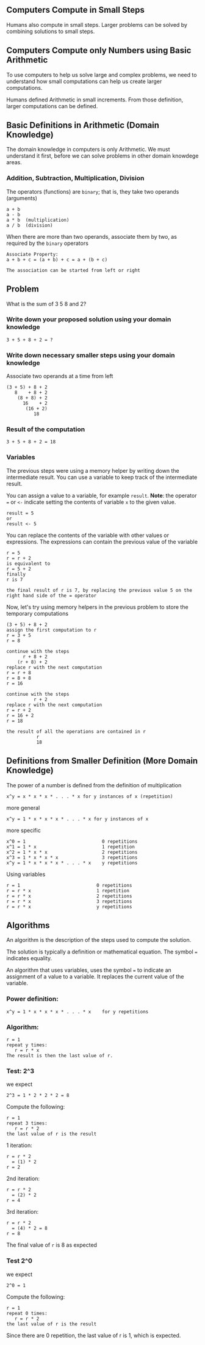 ## Computers Compute in Small Steps

Humans also compute in small steps.  Larger problems can be solved by combining solutions to small steps.

## Computers Compute only Numbers using Basic Arithmetic

To use computers to help us solve large and complex problems, we need to understand how small computations can help us
create larger computations.

Humans defined Arithmetic in small increments. From those definition, larger computations can be defined.

## Basic Definitions in Arithmetic (Domain Knowledge)

The domain knowledge in computers is only Arithmetic.  We must understand it first, before we can solve problems in other
domain knowdege areas.

### Addition, Subtraction, Multiplication, Division

The operators (functions) are `binary`; that is, they take two operands (arguments)

```
a + b
a - b
a * b  (multiplication)
a / b  (division)
```

When there are more than two operands, associate them by two, as required by the `binary` operators

```
Associate Property:
a + b + c = (a + b) + c = a + (b + c)

The association can be started from left or right
```

## Problem

What is the sum of 3 5 8 and 2?

### Write down your proposed solution using your domain knowledge

```
3 + 5 + 8 + 2 = ?
```

### Write down necessary smaller steps using your domain knowledge

Associate two operands at a time from left
```
(3 + 5) + 8 + 2
   8    + 8 + 2
    (8 + 8) + 2
      16    + 2
       (16 + 2)
          18
```          

### Result of the computation

```
3 + 5 + 8 + 2 = 18
```

### Variables

The previous steps were using a memory helper by writing down the intermediate result.  You can use a variable to keep
track of the intermediate result.

You can assign a value to a variable, for example `result`.  **Note**: the operator `=` or `<-` indicate setting the contents of variable `x` to the
given value.
```
result = 5
or 
result <- 5

```

You can replace the contents of the variable with other values or expressions.  The expressions can contain the previous value
of the variable

```
r = 5
r = r + 2
is equivalent to
r = 5 + 2
finally
r is 7

the final result of r is 7, by replacing the previous value 5 on the right hand side of the = operator
```

Now, let's try using memory helpers in the previous problem to store the temporary computations
```
(3 + 5) + 8 + 2
assign the first computation to r
r = 3 + 5
r = 8

continue with the steps
      r + 8 + 2
    (r + 8) + 2
replace r with the next computation
r = r + 8
r = 8 + 8
r = 16

continue with the steps
          r + 2
replace r with the next computation
r = r + 2
r = 16 + 2
r = 18

the result of all the operations are contained in r
           r
           18
```

## Definitions from Smaller Definition (More Domain Knowledge)

The power of a number is defined from the definition of multiplication
```
x^y = x * x * x * . . . * x for y instances of x (repetition)
```
more general
```
x^y = 1 * x * x * x * . . . * x for y instances of x
```

more specific
```
x^0 = 1                            0 repetitions
x^1 = 1 * x                        1 repetition
x^2 = 1 * x * x                    2 repetitions
x^3 = 1 * x * x * x                3 repetitions
x^y = 1 * x * x * x * . . . * x    y repetitions
```

Using variables
```
r = 1                            0 repetitions
r = r * x                        1 repetition
r = r * x                        2 repetitions
r = r * x                        3 repetitions
r = r * x                        y repetitions
```

## Algorithms

An algorithm is the description of the steps used to compute the solution.  

The solution is typically a definition or mathematical equation.  The symbol `=` indicates equality.

An algorithm that uses variables, uses the symbol `=` to indicate an assignment of a value to a variable.  It replaces the current value of the variable.

### Power definition:
```
x^y = 1 * x * x * x * . . . * x    for y repetitions
```

### Algorithm:
```
r = 1
repeat y times:
   r = r * x
The result is then the last value of r.
```

### Test: 2^3

we expect
```
2^3 = 1 * 2 * 2 * 2 = 8
```
Compute the following:
```
r = 1
repeat 3 times:
   r = r * 2
the last value of r is the result
```

1 iteration:
```
r = r * 2 
  = (1) * 2
r = 2
```
2nd iteration:
```
r = r * 2 
  = (2) * 2
r = 4
```
3rd iteration:
```
r = r * 2 
  = (4) * 2 = 8
r = 8
```
The final value of `r` is 8 as expected

### Test 2^0

we expect
```
2^0 = 1
```
Compute the following:
```
r = 1
repeat 0 times:
   r = r * 2
the last value of r is the result
```
Since there are 0 repetition, the last value of r is 1, which is expected.
